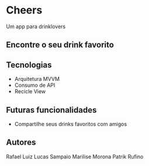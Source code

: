 # Cheers

Um app para drinklovers

## Encontre o seu drink favorito


## Tecnologias

* Arquitetura MVVM
* Consumo de API
* Recicle View

## Futuras funcionalidades

* Compartilhe seus drinks favoritos com amigos

## Autores

Rafael Luiz
Lucas Sampaio
Marilise Morona
Patrik Rufino
